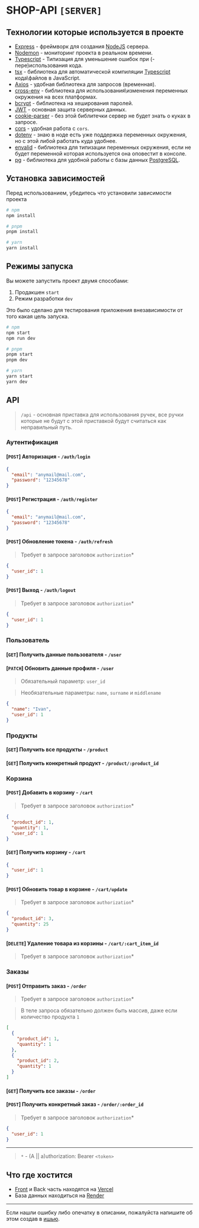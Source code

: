 # SHOP-API `[SERVER]`

## Технологии которые используется в проекте

- [Express](https://expressjs.com/) - фреймворк для создания [NodeJS](https://nodejs.org/) сервера.
- [Nodemon](https://nodemon.io/) - мониторинг проекта в реальном времени.
- [Typescript](https://www.typescriptlang.org/) - Типизация для уменьшение ошибок при (-пере)использования кода.
- [tsx](https://www.npmjs.com/package/tsx) - библиотека для автоматической компиляции [Typescript](https://www.typescriptlang.org/) кода\файлов в JavaScript.
- [Axios](https://axios-http.com/) - удобная библиотека для запросов (временная).
- [cross-env](https://www.npmjs.com/package/cross-env) - библиотека для использования\изменения переменных окружения на всех платформах.
- [bcrypt](https://www.npmjs.com/package/bcrypt) - библиотека на хеширования паролей.
- [JWT](https://www.npmjs.com/package/jsonwebtoken) - основная защита серверных данных.
- [cookie-parser](https://www.npmjs.com/package/cookie-parser) - без этой библитечки сервер не будет знать о куках в запросе.
- [cors](https://www.npmjs.com/package/cors) - удобная работа с `cors`.
- [dotenv](https://www.npmjs.com/package/dotenv) - знаю в ноде есть уже поддержка переменных окружения, но с этой либой работать куда удобнее.
- [envalid](https://www.npmjs.com/package/envalid) - библиотека для типизации переменных окружения, если не будет переменной которая используется она оповестит в консоле.
- [pg](https://www.npmjs.com/package/pg) - библиотека для удобной работы с базы данных [PostgreSQL](https://www.postgresql.org/).

## Установка зависимостей

Перед использованием, убедитесь что установили зависимости проекта

```bash
# npm
npm install

# pnpm
pnpm install

# yarn
yarn install
```

## Режимы запуска

Вы можете запустить проект двумя способами:

1. Продакшен `start`
2. Режим разработки `dev`

Это было сделано для тестирования приложения внезависимости от того какая цель запуска.

```bash
# npm
npm start
npm run dev

# pnpm
pnpm start
pnpm dev

# yarn
yarn start
yarn dev
```

## API

> `/api` - основная приставка для использования ручек, все ручки которые не будут с этой приставкой будут считаться как неправильный путь.

### Аутентификация

#### [`POST`] Авторизация - `/auth/login`

```json
{
  "email": "anymail@mail.com",
  "password": "12345678"
}
```

#### [`POST`] Регистрация - `/auth/register`

```json
{
  "email": "anymail@mail.com",
  "password": "12345678"
}
```

#### [`POST`] Обновление токена - `/auth/refresh`

> Требует в запросе заголовок `authorization`\*

```json
{
  "user_id": 1
}
```

#### [`POST`] Выход - `/auth/logout`

> Требует в запросе заголовок `authorization`\*

```json
{
  "user_id": 1
}
```

### Пользователь

#### [`GET`] Получить данные пользователя - `/user`

#### [`PATCH`] Обновить данные профиля - `/user`

> Обязательный параметр: `user_id`

> Необязательные параметры: `name`, `surname` и `middlename`

```json
{
  "name": "Ivan",
  "user_id": 1
}
```

### Продукты

#### [`GET`] Получить все продукты - `/product`

#### [`GET`] Получить конкретный продукт - `/product/:product_id`

### Корзина

#### [`POST`] Добавить в корзину - `/cart`

> Требует в запросе заголовок `authorization`\*

```json
{
  "product_id": 1,
  "quantity": 1,
  "user_id": 1
}
```

#### [`GET`] Получить корзину - `/cart`

```json
{
  "user_id": 1
}
```

#### [`POST`] Обновить товар в корзине - `/cart/update`

> Требует в запросе заголовок `authorization`\*

```json
{
  "product_id": 3,
  "quantity": 25
}
```

#### [`DELETE`] Удаление товара из корзины - `/cart/:cart_item_id`

> Требует в запросе заголовок `authorization`\*

### Заказы

#### [`POST`] Отправить заказ - `/order`

> Требует в запросе заголовок `authorization`\*

> В теле запроса обязательно должен быть массив, даже если количество продукта `1`

```json
[
  {
    "product_id": 1,
    "quantity": 1
  },
  {
    "product_id": 2,
    "quantity": 1
  }
]
```

#### [`GET`] Получить все заказы - `/order`

#### [`POST`] Получить конкретный заказ - `/order/:order_id`

> Требует в запросе заголовок `authorization`\*

```json
{
  "user_id": 1
}
```

---

> `*` - (A || a)uthorization: Bearer `<token>`

## Что где хостится

- [Front](https://github.com/brokuka/shop-api-client) и Back часть находятся на [Vercel](https://vercel.com/)
- База данных находиться на [Render](https://render.com/)

---

Если нашли ошибку либо опечатку в описании, пожалуйста напишите об этом создав в [ишью](https://github.com/brokuka/shop-api-server/issues).
